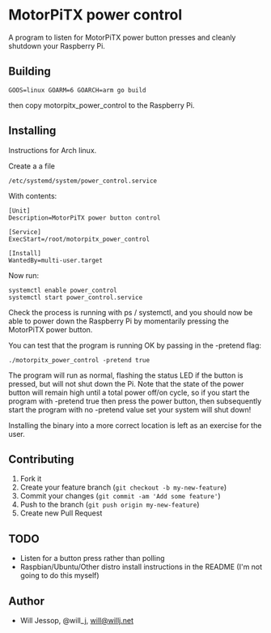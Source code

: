 # MotorPiTX power control

A program to listen for MotorPiTX power button presses and cleanly shutdown your Raspberry Pi.

## Building

	GOOS=linux GOARM=6 GOARCH=arm go build

then copy motorpitx_power_control to the Raspberry Pi.

## Installing

Instructions for Arch linux.

Create a a file

    /etc/systemd/system/power_control.service

With contents:

````
[Unit]
Description=MotorPiTX power button control

[Service]
ExecStart=/root/motorpitx_power_control

[Install]
WantedBy=multi-user.target
````

Now run:

    systemctl enable power_control
    systemctl start power_control.service

Check the process is running with ps / systemctl, and you should now be able to power down the Raspberry Pi by momentarily pressing the MotorPiTX power button.

You can test that the program is running OK by passing in the -pretend flag:

    ./motorpitx_power_control -pretend true

The program will run as normal, flashing the status LED if the button is pressed, but will not shut down the Pi. Note that the state of the power button will remain high until a total power off/on cycle, so if you start the program with -pretend true then press the power button, then subsequently start the program with no -pretend value set your system will shut down!

Installing the binary into a more correct location is left as an exercise for the user.

## Contributing

1. Fork it
2. Create your feature branch (`git checkout -b my-new-feature`)
3. Commit your changes (`git commit -am 'Add some feature'`)
4. Push to the branch (`git push origin my-new-feature`)
5. Create new Pull Request

## TODO

* Listen for a button press rather than polling
* Raspbian/Ubuntu/Other distro install instructions in the README (I'm not going to do this myself)

## Author

* Will Jessop, @will_j, will@willj.net
